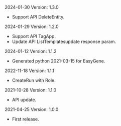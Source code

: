 2024-01-30 Version: 1.3.0
- Support API DeleteEntity.


2024-01-29 Version: 1.2.0
- Support API TagApp.
- Update API ListTemplatesupdate response param.


2024-01-12 Version: 1.1.2
- Generated python 2021-03-15 for EasyGene.

2022-11-18 Version: 1.1.1
- CreateRun with Role.

2021-10-28 Version: 1.1.0
- API update.

2021-04-25 Version: 1.0.0
- First release.


